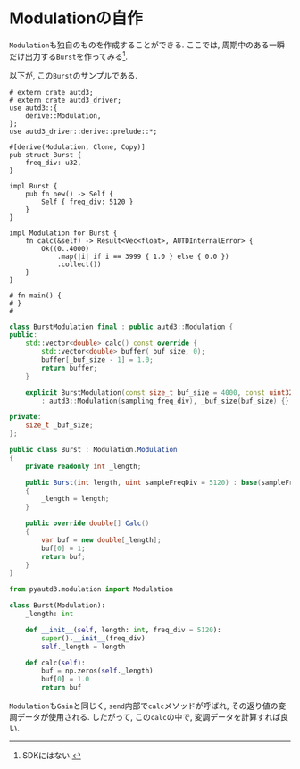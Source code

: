 # Modulationの自作

`Modulation`も独自のものを作成することができる.
ここでは, 周期中のある一瞬だけ出力する`Burst`を作ってみる[^fn_burst].

以下が, この`Burst`のサンプルである.

```rust,edition2021
# extern crate autd3;
# extern crate autd3_driver;
use autd3::{
    derive::Modulation,
};
use autd3_driver::derive::prelude::*;

#[derive(Modulation, Clone, Copy)]
pub struct Burst {
    freq_div: u32,
}

impl Burst {
    pub fn new() -> Self {
        Self { freq_div: 5120 }
    }
}

impl Modulation for Burst {
    fn calc(&self) -> Result<Vec<float>, AUTDInternalError> {
        Ok((0..4000)
            .map(|i| if i == 3999 { 1.0 } else { 0.0 })
            .collect())
    }
}

# fn main() { 
# }
#
```

```cpp
class BurstModulation final : public autd3::Modulation {
public:
    std::vector<double> calc() const override {
        std::vector<double> buffer(_buf_size, 0);
        buffer[_buf_size - 1] = 1.0;
        return buffer;
    }

    explicit BurstModulation(const size_t buf_size = 4000, const uint32_t sampling_freq_div = 5120) noexcept
        : autd3::Modulation(sampling_freq_div), _buf_size(buf_size) {}

private:
    size_t _buf_size;
};
```

```cs
public class Burst : Modulation.Modulation
{
    private readonly int _length;

    public Burst(int length, uint sampleFreqDiv = 5120) : base(sampleFreqDiv)
    {
        _length = length;
    }

    public override double[] Calc()
    {
        var buf = new double[_length];
        buf[0] = 1;
        return buf;
    }
}
```

```python
from pyautd3.modulation import Modulation

class Burst(Modulation):
    _length: int

    def __init__(self, length: int, freq_div = 5120):
        super().__init__(freq_div)
        self._length = length

    def calc(self):
        buf = np.zeros(self._length)
        buf[0] = 1.0
        return buf
```

`Modulation`も`Gain`と同じく, `send`内部で`calc`メソッドが呼ばれ, その返り値の変調データが使用される.
したがって, この`calc`の中で, 変調データを計算すれば良い.

[^fn_burst]: SDKにはない.
